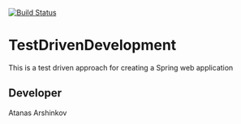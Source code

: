 [![Build Status](https://travis-ci.com/aarshinkov/TestDrivenDevelopment.svg?branch=master)](https://travis-ci.com/aarshinkov/TestDrivenDevelopment)

# TestDrivenDevelopment

This is a test driven approach for creating a Spring web application

## Developer

Atanas Arshinkov